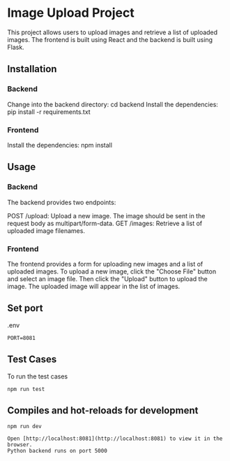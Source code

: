 # Image Upload Project
This project allows users to upload images and retrieve a list of uploaded images. The frontend is built using React and the backend is built using Flask.

## Installation
### Backend
Change into the backend directory: cd backend
Install the dependencies: pip install -r requirements.txt

### Frontend
Install the dependencies: npm install

## Usage
### Backend
The backend provides two endpoints:

POST /upload: Upload a new image. The image should be sent in the request body as multipart/form-data.
GET /images: Retrieve a list of uploaded image filenames.

### Frontend
The frontend provides a form for uploading new images and a list of uploaded images. To upload a new image, click the "Choose File" button and select an image file. Then click the "Upload" button to upload the image. The uploaded image will appear in the list of images.


## Set port
.env
```
PORT=8081
```
## Test Cases
To run the test cases
```
npm run test
```

## Compiles and hot-reloads for development

```
npm run dev

Open [http://localhost:8081](http://localhost:8081) to view it in the browser.
Python backend runs on port 5000
